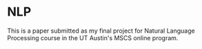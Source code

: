 # NLP
This is a paper submitted as my final project for Natural Language Processing course in the UT Austin's MSCS online program.
